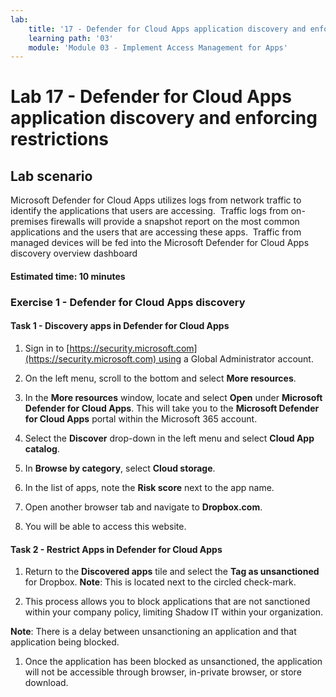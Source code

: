 ```yaml
---
lab:
    title: '17 - Defender for Cloud Apps application discovery and enforcing restrictions'
    learning path: '03'
    module: 'Module 03 - Implement Access Management for Apps'
---
```


# Lab 17 - Defender for Cloud Apps application discovery and enforcing restrictions

## Lab scenario

Microsoft Defender for Cloud Apps utilizes logs from network traffic to identify the applications that users are accessing.  Traffic logs from on-premises firewalls will provide a snapshot report on the most common applications and the users that are accessing these apps.  Traffic from managed devices will be fed into the Microsoft Defender for Cloud Apps discovery overview dashboard

#### Estimated time: 10 minutes

### Exercise 1 - Defender for Cloud Apps discovery

#### Task 1 - Discovery apps in Defender for Cloud Apps

1. Sign in to [https://security.microsoft.com](https://security.microsoft.com) using a Global Administrator account.

1. On the left menu, scroll to the bottom and select **More resources**.

1. In the **More resources** window, locate and select **Open** under **Microsoft Defender for Cloud Apps**.  This will take you to the **Microsoft Defender for Cloud Apps** portal within the Microsoft 365 account.

1. Select the **Discover** drop-down in the left menu and select **Cloud App catalog**.

1. In **Browse by category**, select **Cloud storage**.

1. In the list of apps, note the **Risk score** next to the app name.  

1. Open another browser tab and navigate to **Dropbox.com**.

1. You will be able to access this website.


#### Task 2 - Restrict Apps in Defender for Cloud Apps

1. Return to the **Discovered apps** tile and select the **Tag as unsanctioned** for Dropbox.  **Note**: This is located next to the circled check-mark.

1. This process allows you to block applications that are not sanctioned within your company policy, limiting Shadow IT within your organization.

**Note**: There is a delay between unsanctioning an application and that application being blocked.

1. Once the application has been blocked as unsanctioned, the application will not be accessible through browser, in-private browser, or store download.



